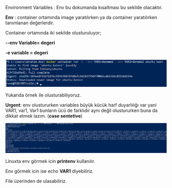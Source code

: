 Environment Variables : Env bu dokumanda kısaltması bu sekilde olacaktır.

**Env** : container ortamında image yaratılırken ya da container yaratılırken tanımlanan değerlerdir.

Container ortamında iki sekilde olusturuluyor;

**--env Variable= degeri**

**-e variable = degeri**

![image](https://github.com/ibrahimdoss/Docker/blob/main/Images/a5.png)

Yukarıda örnek ile olusturabiliyoruz. 

**Urgent**: env olustururken variables büyük kücük harf duyarlılığı var yani VAR1, var1, Var1 bunların ücü de farklıdır aynı değil olustururken buna da dikkat etmek lazım. (**case sentetive**)

![image](https://github.com/ibrahimdoss/Docker/blob/main/Images/a6.png)

Linuxta env görmek icin **printenv** kullanılır.

Env görmek icin ise echo **VAR1** diyebiliriz.

File üzerinden de ulasabiliriz.
